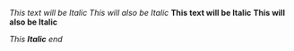 *This text will be Italic*
_This will also be Italic_
**This text will be Italic**
__This will also be Italic__

_This **Italic** end_
